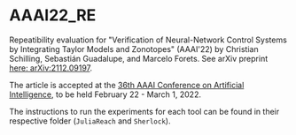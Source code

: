 # AAAI22_RE

Repeatibility evaluation for "Verification of Neural-Network Control Systems by Integrating Taylor Models and Zonotopes" (AAAI'22) by Christian Schilling, Sebastián Guadalupe, and Marcelo Forets. See arXiv preprint [here: arXiv:2112.09197](https://arxiv.org/abs/2112.09197).

The article is accepted at the [36th AAAI Conference on Artificial Intelligence](https://aaai.org/Conferences/AAAI-22/), to be held February 22 - March 1, 2022.

The instructions to run the experiments for each tool can be found in their respective folder (`JuliaReach` and `Sherlock`).
